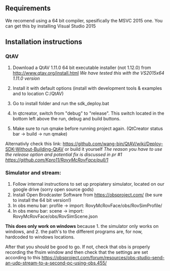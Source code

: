 ## Requirements
We recomend using a 64 bit compiler, spesifically the MSVC 2015 one. You can get this by installing Visual Studio 2015

## Installation instructions

### QtAV 
1. Download a QtAV 1.11.0 64 bit executable installer (not 1.12.0) from http://www.qtav.org/install.html
_We have tested this with the VS2015x64 1.11.0 version_ 

2. Install it with default options (install with development tools & examples and to location C:/QtAV)

3. Go to install folder and run the sdk_deploy.bat 

4. In qtcreator, switch from "debug" to "release". This switch located in the bottom left above the run, debug and build buttons.

5. Make sure to run qmake before running project again. (QtCreator status bar -> build -> run qmake)

Alternativly check this link: https://github.com/wang-bin/QtAV/wiki/Deploy-SDK-Without-Building-QtAV or build it yourself
_The reason you have to use the release option and potential fix is discussed in pr #1 https://github.com/Kpro11/RovyMcRovFace/pull/1_

### Simulator and stream:
1. Follow internal instructions to set up propiatery simulator, located on our google drive (sorry open source gods)
2. Install Open Brodcaster Software from https://obsproject.com/ (be sure to install the 64 bit version!)
3. In obs menu bar: profile -> import: RovyMcRovFace/obs/RovSimProfile/
4. In obs menu bar: scene -> import: RovyMcRovFace/obs/RovSimScene.json

**This does only work on windows** because 1. the simulator only works on windows, and 2. the path's to the different programs are, for now, hardcoded to windows locations. 

After that you should be good to go. If not, check that obs is properly recording the fhsim window and then check that the settings are set according to this https://obsproject.com/forum/resources/obs-studio-send-an-udp-stream-to-a-second-pc-using-obs.455/
